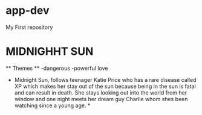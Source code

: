 # app-dev
My First repository

# MIDNIGHHT SUN
** Themes **
-dangerous
-powerful love

* Midnight Sun, follows teenager Katie Price who has a rare disease called XP which makes her stay out of the sun because being in the sun is fatal and can result in death. She stays looking out into the world from her window and one night meets her dream guy Charlie whom shes been watching since a young age. *
